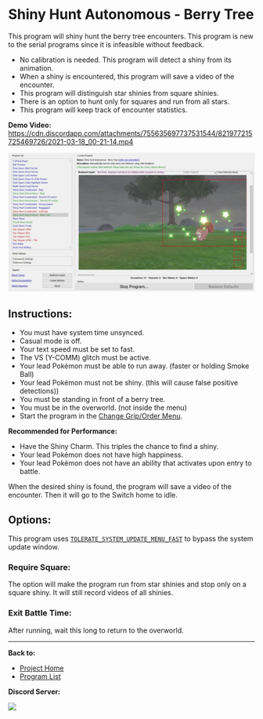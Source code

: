 # Shiny Hunt Autonomous - Berry Tree

This program will shiny hunt the berry tree encounters. This program is new to the serial programs since it is infeasible without feedback.

- No calibration is needed. This program will detect a shiny from its animation.
- When a shiny is encountered, this program will save a video of the encounter.
- This program will distinguish star shinies from square shinies.
- There is an option to hunt only for squares and run from all stars.
- This program will keep track of encounter statistics.

**Demo Video:** https://cdn.discordapp.com/attachments/755635697737531544/821977215725469726/2021-03-18_00-21-14.mp4

<img src="images/ShinyHuntAutonomous-BerryTree.jpg" width="800">

## Instructions:
- You must have system time unsynced.
- Casual mode is off.
- Your text speed must be set to fast.
- The VS (Y-COMM) glitch must be active.
- Your lead Pokémon must be able to run away. (faster or holding Smoke Ball)
- Your lead Pokémon must not be shiny. (this will cause false positive detections))
- You must be standing in front of a berry tree.
- You must be in the overworld. (not inside the menu)
- Start the program in the [Change Grip/Order Menu](../Appendix/ChangeGripOrderMenu.md).

**Recommended for Performance:**
- Have the Shiny Charm. This triples the chance to find a shiny.
- Your lead Pokémon does not have high happiness.
- Your lead Pokémon does not have an ability that activates upon entry to battle.

When the desired shiny is found, the program will save a video of the encounter. Then it will go to the Switch home to idle.

## Options:

This program uses [`TOLERATE_SYSTEM_UPDATE_MENU_FAST`](../Appendix/GlobalSettings.md#tolerate-system-update-menu-fast) to bypass the system update window.

### Require Square:

The option will make the program run from star shinies and stop only on a square shiny. It will still record videos of all shinies.

### Exit Battle Time:

After running, wait this long to return to the overworld.

<hr>

**Back to:**
- [Project Home](/README.md)
- [Program List](/Documentation/ProgramList.md)

**Discord Server:** 

[<img src="https://canary.discordapp.com/api/guilds/695809740428673034/widget.png?style=banner2">](https://discord.gg/cQ4gWxN)
